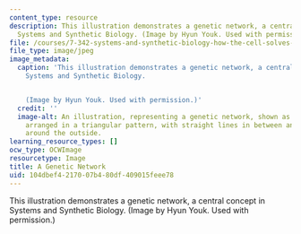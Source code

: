 ```yaml
---
content_type: resource
description: This illustration demonstrates a genetic network, a central concept in
  Systems and Synthetic Biology. (Image by Hyun Youk. Used with permission.)
file: /courses/7-342-systems-and-synthetic-biology-how-the-cell-solves-problems-fall-2010/104dbef4217007b480df409015feee78_7-342f10-th.jpg
file_type: image/jpeg
image_metadata:
  caption: 'This illustration demonstrates a genetic network, a central concept in
    Systems and Synthetic Biology.


    (Image by Hyun Youk. Used with permission.)'
  credit: ''
  image-alt: An illustration, representing a genetic network, shown as three circles
    arranged in a triangular pattern, with straight lines in between and curved arrows
    around the outside.
learning_resource_types: []
ocw_type: OCWImage
resourcetype: Image
title: A Genetic Network
uid: 104dbef4-2170-07b4-80df-409015feee78
---
```

This illustration demonstrates a genetic network, a central concept in Systems and Synthetic Biology. (Image by Hyun Youk. Used with permission.)

